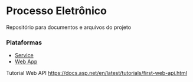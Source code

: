 # Processo Eletrônico
Repositório para documentos e arquivos do projeto

### Plataformas

* [Service](https://github.com/prodest/processo-eletronico-web-api)
* [Web App](https://github.com/prodest/processo-eletronico-web-app)

Tutorial Web API
https://docs.asp.net/en/latest/tutorials/first-web-api.html
